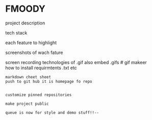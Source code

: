 # FMOODY
   project description 

   tech stack

   each feature to highlight 

   screenshots of wach fature 

   screen recording technologies of .gif   also embed .gifs
        # gif makeer   
    how to install    requirmtents .txt etc 

    markdown cheet sheet 
    push to git hub it is homepage fo repo


    customize pinned repositories 

    make project public 

    queue is now for style and demo stuff!!--